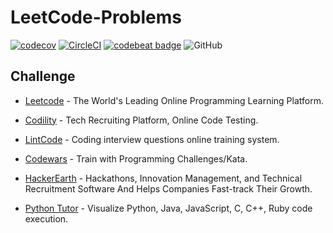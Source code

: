 # LeetCode-Problems
[![codecov](https://codecov.io/gh/siansiansu/leetcode-problems/branch/master/graph/badge.svg)](https://codecov.io/gh/siansiansu/leetcode-problems) [![CircleCI](https://circleci.com/gh/siansiansu/leetcode-problems.svg?style=svg)](https://circleci.com/gh/siansiansu/leetcode-problems) [![codebeat badge](https://codebeat.co/badges/9a121f43-0c3c-4200-8d91-04dad0cdaa97)](https://codebeat.co/projects/github-com-siansiansu-leetcode-problems-master) ![GitHub](https://img.shields.io/github/license/mashape/apistatus.svg) 

## Challenge
- [Leetcode](https://leetcode.com) - The World's Leading Online Programming Learning Platform.

- [Codility](https://www.codility.com/) - Tech Recruiting Platform, Online Code Testing.

- [LintCode](https://www.lintcode.com/) - Coding interview questions online training system.

- [Codewars](https://www.codewars.com/) - Train with Programming Challenges/Kata.

- [HackerEarth](https://www.hackerearth.com/) - Hackathons, Innovation Management, and Technical Recruitment Software And Helps Companies Fast-track Their Growth.

- [Python Tutor](http://www.pythontutor.com/visualize.html#mode=edit) - Visualize Python, Java, JavaScript, C, C++, Ruby code execution.